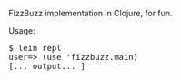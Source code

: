 FizzBuzz implementation in Clojure, for fun.

Usage:
<pre>
$ lein repl
user=> (use 'fizzbuzz.main)
[... output... ]
</pre>
